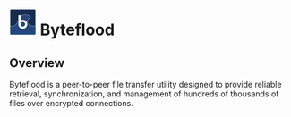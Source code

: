 # <img src="/ui/img/icon-48.png?raw=true"> Byteflood

## Overview

Byteflood is a peer-to-peer file transfer utility designed to provide reliable
retrieval, synchronization, and management of hundreds of thousands of files
over encrypted connections.
